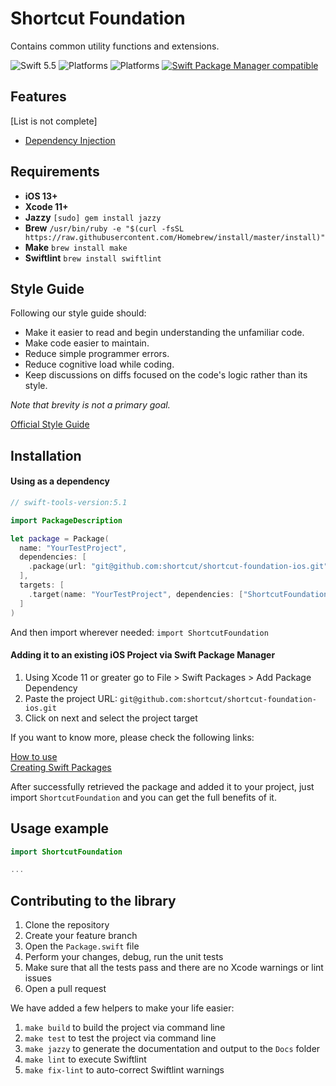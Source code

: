 # Shortcut Foundation

Contains common utility functions and extensions.

![Swift 5.5](https://img.shields.io/badge/Swift-5.5-orange.svg)
![Platforms](https://img.shields.io/badge/Xcode-12-orange.svg?style=flat)
![Platforms](https://img.shields.io/badge/platform-iOS-orange.svg?style=flat)
[![Swift Package Manager compatible](https://img.shields.io/badge/Swift%20Package%20Manager-compatible-orange.svg)](https://github.com/apple/swift-package-manager)

## Features

[List is not complete]

- [Dependency Injection](Documentation/DependencyInjection.md)

## Requirements

- **iOS 13+**
- **Xcode 11+**
- **Jazzy** ```[sudo] gem install jazzy```
- **Brew** ```/usr/bin/ruby -e "$(curl -fsSL https://raw.githubusercontent.com/Homebrew/install/master/install)"```
- **Make** ```brew install make```
- **Swiftlint** ```brew install swiftlint```

## Style Guide

Following our style guide should:

* Make it easier to read and begin understanding the unfamiliar code.
* Make code easier to maintain.
* Reduce simple programmer errors.
* Reduce cognitive load while coding.
* Keep discussions on diffs focused on the code's logic rather than its style.

*Note that brevity is not a primary goal.*

[Official Style Guide](https://github.com/shortcut/shortcut-style-guide-ios)

## Installation

#### Using as a dependency

``` swift
// swift-tools-version:5.1

import PackageDescription

let package = Package(
  name: "YourTestProject",
  dependencies: [
    .package(url: "git@github.com:shortcut/shortcut-foundation-ios.git", from: "1.0.2")
  ],
  targets: [
    .target(name: "YourTestProject", dependencies: ["ShortcutFoundation"])
  ]
)
```
And then import wherever needed: ```import ShortcutFoundation ```

#### Adding it to an existing iOS Project via Swift Package Manager

1. Using Xcode 11 or greater go to File > Swift Packages > Add Package Dependency
2. Paste the project URL: `git@github.com:shortcut/shortcut-foundation-ios.git`
3. Click on next and select the project target

If you want to know more, please check the following links:

[How to use](https://developer.apple.com/videos/play/wwdc2019/408/)
<br>
[Creating Swift Packages](https://developer.apple.com/videos/play/wwdc2019/410/)

After successfully retrieved the package and added it to your project, just import `ShortcutFoundation` and you can get the full benefits of it.


## Usage example

```swift
import ShortcutFoundation

...
```

## Contributing to the library

1. Clone the repository
2. Create your feature branch
3. Open the `Package.swift` file
4. Perform your changes, debug, run the unit tests
5. Make sure that all the tests pass and there are no Xcode warnings or lint issues
6. Open a pull request

We have added a few helpers to make your life easier:

1. ```make build``` to build the project via command line
2. ```make test``` to test the project via command line
3. ```make jazzy``` to generate the documentation and output to the `Docs` folder
4. ```make lint``` to execute Swiftlint
5. ```make fix-lint``` to auto-correct Swiftlint warnings
